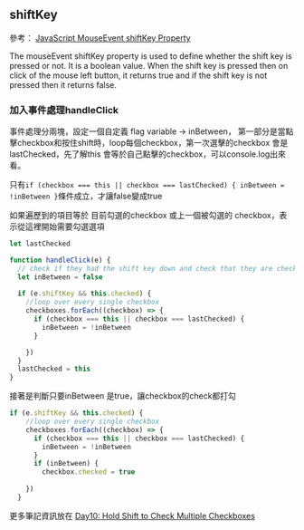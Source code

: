 ## shiftKey
參考： [JavaScript MouseEvent shiftKey Property](https://www.geeksforgeeks.org/javascript-mouseevent-shiftkey-property/)

The mouseEvent shiftKey property is used to define whether the shift key is pressed or not. It is a boolean value. When the shift key is pressed then on click of the mouse left button, it returns true and if the shift key is not pressed then it returns false. 

### 加入事件處理handleClick
事件處理分兩塊，設定一個自定義 flag variable  -> inBetween，
第一部分是當點擊checkbox和按住shift時，loop每個checkbox，第一次選擊的checkbox 會是lastChecked，先了解this 會等於自己點擊的checkbox，可以console.log出來看。

只有`if (checkbox === this || checkbox === lastChecked) {
        inBetween = !inBetween
      }`條件成立，才讓false變成true
      
如果遍歷到的項目等於 目前勾選的checkbox 或上一個被勾選的 checkbox，表示從這裡開始需要勾選選項

```javascript
let lastChecked

function handleClick(e) {
  // check if they had the shift key down and check that they are checking it 
  let inBetween = false
  
  if (e.shiftKey && this.checked) {
    //loop over every single checkbox
    checkboxes.forEach((checkbox) => {
      if (checkbox === this || checkbox === lastChecked) {
        inBetween = !inBetween
      }

    })
  }
  lastChecked = this
}
```

接著是判斷只要inBetween 是true，讓checkbox的check都打勾
```javascript
if (e.shiftKey && this.checked) {
    //loop over every single checkbox
    checkboxes.forEach((checkbox) => {
      if (checkbox === this || checkbox === lastChecked) {
        inBetween = !inBetween
      }
      if (inBetween) {
        checkbox.checked = true
        
    })
  }
```

更多筆記資訊放在 [Day10: Hold Shift to Check Multiple Checkboxes](https://hackmd.io/CdPPHjQ9RoufAYcq7n4aaw?both)